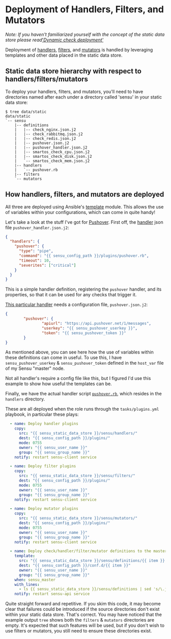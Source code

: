 # Deployment of Handlers, Filters, and Mutators
_Note:_ _If you haven't familiarized yourself with the concept of the static data store please read_['_Dynamic check deployment'_](dynamic_checks.md)

Deployment of [handlers](https://sensuapp.org/docs/0.21/handlers), [filters](https://sensuapp.org/docs/0.18/filters), and [mutators](https://sensuapp.org/docs/0.18/mutators) is handled by leveraging templates and other data placed in the static data store.

## Static data store hierarchy with respect to handlers/filters/mutators
To deploy your handlers, filters, and mutators, you'll need to have directories named after each under a directory called 'sensu' in your static data store:
```
$ tree data/static
data/static
`-- sensu
    |-- definitions
    |   |-- check_nginx.json.j2
    |   |-- check_rabbitmq.json.j2
    |   |-- check_redis.json.j2
    |   |-- pushover.json.j2
    |   |-- pushover_handler.json.j2
    |   |-- smartos_check_cpu.json.j2
    |   |-- smartos_check_disk.json.j2
    |   `-- smartos_check_mem.json.j2
    |-- handlers
    |   `-- pushover.rb
	|-- filters
    `-- mutators
```

## How handlers, filters, and mutators are deployed
All three are deployed using Ansible's [template]() module. This allows the use of variables within your configurations, which can come in quite handy!

Let's take a look at the stuff I've got for [Pushover](https://pushover.net/).
First off, the [handler](https://sensuapp.org/docs/0.21/getting-started-with-handlers) json file `pushover_handler.json.j2`:
``` json
{
  "handlers": {
    "pushover": {
      "type": "pipe",
      "command": "{{ sensu_config_path }}/plugins/pushover.rb",
      "timeout": 10,
      "severites": ["critical"]
    }
  }
}
```
This is a simple handler definition, registering the `pushover` handler, and its properties, so that it can be used for any checks that trigger it.

[This particular handler](https://github.com/sensu/sensu-community-plugins/blob/master/handlers/notification/pushover.rb) needs a configuration file, `pushover.json.j2`:
``` json
{
        "pushover": {
                "apiurl": "https://api.pushover.net/1/messages",
                "userkey": "{{ sensu_pushover_userkey }}",
                "token": "{{ sensu_pushover_token }}"
        }
}

```
As mentioned above, you can see here how the use of variables within these definitions can come in useful.
To use this, I have `sensu_pushover_userkey` & `sensu_pushover_token` defined in the `host_var` file of my Sensu "master" node.

Not all handler's require a config file like this, but I figured I'd use this example to show how useful the templates can be.

Finally, we have the actual handler script [`pushover.rb`](https://github.com/sensu/sensu-community-plugins/blob/master/handlers/notification/pushover.rb), which resides in the `handlers` directory.  


These are all deployed when the role runs through the `tasks/plugins.yml` playbook, in particular these plays:
``` yaml
  - name: Deploy handler plugins
    copy:
      src: "{{ sensu_static_data_store }}/sensu/handlers/"
      dest: "{{ sensu_config_path }}/plugins/"
      mode: 0755
      owner: "{{ sensu_user_name }}"
      group: "{{ sensu_group_name }}"
    notify: restart sensu-client service

  - name: Deploy filter plugins
    copy:
      src: "{{ sensu_static_data_store }}/sensu/filters/"
      dest: "{{ sensu_config_path }}/plugins/"
      mode: 0755
      owner: "{{ sensu_user_name }}"
      group: "{{ sensu_group_name }}"
    notify: restart sensu-client service

  - name: Deploy mutator plugins
    copy:
      src: "{{ sensu_static_data_store }}/sensu/mutators/"
      dest: "{{ sensu_config_path }}/plugins/"
      mode: 0755
      owner: "{{ sensu_user_name }}"
      group: "{{ sensu_group_name }}"
    notify: restart sensu-client service

  - name: Deploy check/handler/filter/mutator definitions to the master
    template:
      src: "{{ sensu_static_data_store }}/sensu/definitions/{{ item }}.j2"
      dest: "{{ sensu_config_path }}/conf.d/{{ item }}"
      owner: "{{ sensu_user_name }}"
      group: "{{ sensu_group_name }}"
    when: sensu_master
    with_lines:
      - ls {{ sensu_static_data_store }}/sensu/definitions | sed 's/\.j2//'
    notify: restart sensu-api service
```
Quite straight forward and repetitive. If you skim this code, it may become clear that failures could be introduced if the source directories don't exist within your static data store. That's correct. You may have noticed that the example output `tree` shows both the `filters` & `mutators` directories are empty. It's expected that such features will be used, but if you don't wish to use filters or mutators, you still need to ensure these directories exist.
